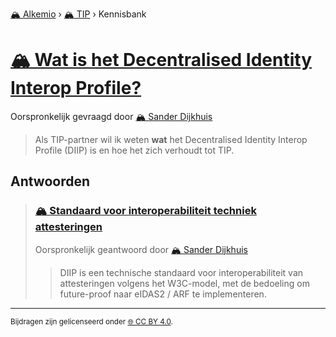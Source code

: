 [🏔️ Alkemio](https://welcome.alkem.io/) › [🏔️ TIP](https://alkem.io/tip/dashboard) › Kennisbank
# [🏔️ Wat is het Decentralised Identity Interop Profile?](https://alkem.io/tip/collaboration/watishetdecentral-4831)
Oorspronkelijk gevraagd door [🏔️ Sander Dijkhuis](https://alkem.io/user/sander-dijkhuis-3912)
>Als TIP-partner wil ik weten **wat** het Decentralised Identity Interop Profile (DIIP) is en hoe het zich verhoudt tot TIP.
## Antwoorden
>### [🏔️ Standaard voor interoperabiliteit techniek attesteringen](https://alkem.io/tip/collaboration/watishetdecentral-4831/posts/standaardvoorinter-108)
>Oorspronkelijk geantwoord door [🏔️ Sander Dijkhuis](https://alkem.io/tip/collaboration/watishetdecentral-4831/posts/standaardvoorinter-108)
>>DIIP is een technische standaard voor interoperabiliteit van attesteringen volgens het W3C-model, met de bedoeling om future-proof naar eIDAS2 / ARF te implementeren.
* * *
<small>Bijdragen zijn gelicenseerd onder [🌐 CC BY 4.0](https://creativecommons.org/licenses/by/4.0/deed.nl).</small>
